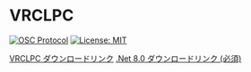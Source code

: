 # VRCLPC

[![OSC Protocol](https://img.shields.io/badge/OSC-Rug.OSC-brightgreen)](https://www.nuget.org/packages/Rug.Osc)
[![License: MIT](https://img.shields.io/badge/License-MIT-yellow.svg)](https://opensource.org/licenses/MIT)

[VRCLPC ダウンロードリンク](https://github.com/zgraPTR/VRCLP/releases/)
[.Net 8.0 ダウンロードリンク (必須)](https://dotnet.microsoft.com/ja-jp/download/dotnet/8.0)
